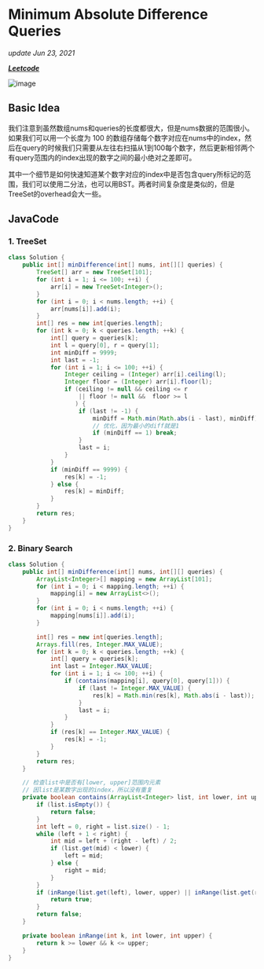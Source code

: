 # Minimum Absolute Difference Queries

_update Jun 23, 2021_

__[_Leetcode_](https://leetcode.com/problems/minimum-absolute-difference-queries/)__

![image](https://user-images.githubusercontent.com/24964756/123195824-acbc4a00-d45d-11eb-88e5-673b7331c20b.png)

## Basic Idea

我们注意到虽然数组nums和queries的长度都很大，但是nums数据的范围很小。如果我们可以用一个长度为 100 的数组存储每个数字对应在nums中的index，然后在query的时候我们只需要从左往右扫描从1到100每个数字，然后更新相邻两个有query范围内的index出现的数字之间的最小绝对之差即可。

其中一个细节是如何快速知道某个数字对应的index中是否包含query所标记的范围，我们可以使用二分法，也可以用BST。两者时间复杂度是类似的，但是TreeSet的overhead会大一些。

## JavaCode

### 1. TreeSet

```java
class Solution {
    public int[] minDifference(int[] nums, int[][] queries) {
        TreeSet[] arr = new TreeSet[101];
        for (int i = 1; i <= 100; ++i) {
            arr[i] = new TreeSet<Integer>();
        }
        for (int i = 0; i < nums.length; ++i) {
            arr[nums[i]].add(i);
        }
        int[] res = new int[queries.length];
        for (int k = 0; k < queries.length; ++k) {
            int[] query = queries[k];
            int l = query[0], r = query[1];
            int minDiff = 9999;
            int last = -1;
            for (int i = 1; i <= 100; ++i) {
                Integer ceiling = (Integer) arr[i].ceiling(l);
                Integer floor = (Integer) arr[i].floor(l);
                if (ceiling != null && ceiling <= r 
                    || floor != null &&  floor >= l
                   ) {
                    if (last != -1) {
                        minDiff = Math.min(Math.abs(i - last), minDiff);
                        // 优化，因为最小的diff就是1
                        if (minDiff == 1) break;
                    }
                    last = i;
                }
            }
            if (minDiff == 9999) {
                res[k] = -1;
            } else {
                res[k] = minDiff;
            }
        }
        return res;
    }
}
```

### 2. Binary Search

```java
class Solution {
    public int[] minDifference(int[] nums, int[][] queries) {
        ArrayList<Integer>[] mapping = new ArrayList[101];
        for (int i = 0; i < mapping.length; ++i) {
            mapping[i] = new ArrayList<>();
        }
        for (int i = 0; i < nums.length; ++i) {
            mapping[nums[i]].add(i);
        }

        int[] res = new int[queries.length];
        Arrays.fill(res, Integer.MAX_VALUE);
        for (int k = 0; k < queries.length; ++k) {
            int[] query = queries[k];
            int last = Integer.MAX_VALUE;
            for (int i = 1; i <= 100; ++i) {
                if (contains(mapping[i], query[0], query[1])) {
                    if (last != Integer.MAX_VALUE) {
                        res[k] = Math.min(res[k], Math.abs(i - last));
                    }
                    last = i;
                }
            }
            if (res[k] == Integer.MAX_VALUE) {
                res[k] = -1;
            }
        }
        return res;
    }

    // 检查list中是否有[lower, upper]范围内元素
    // 因list是某数字出现的index，所以没有重复
    private boolean contains(ArrayList<Integer> list, int lower, int upper) {
        if (list.isEmpty()) {
            return false;
        }
        int left = 0, right = list.size() - 1;
        while (left + 1 < right) {
            int mid = left + (right - left) / 2;
            if (list.get(mid) < lower) {
                left = mid;
            } else {
                right = mid;
            }
        }
        if (inRange(list.get(left), lower, upper) || inRange(list.get(right), lower, upper)) {
            return true;
        }
        return false;
    }

    private boolean inRange(int k, int lower, int upper) {
        return k >= lower && k <= upper;
    }
}
```
